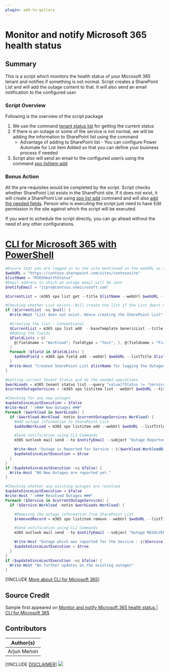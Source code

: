 ```yaml
---
plugin: add-to-gallery
---
```


# Monitor and notify Microsoft 365 health status

## Summary

This is a script which monitors the health status of your Microsoft 365 tenant and notifies if something is not normal. Script creates a SharePoint List and will add the outage content to that. It will also send an email notification to the configured user.

### Script Overview

Following is the overview of the script package

1. We use the command [tenant status list](https://pnp.github.io/cli-microsoft365/cmd/tenant/status/status-list/) for getting the current status
2. If there is an outage or some of the service is not normal, we will be adding the information to SharePoint list using the command
    - Advantage of adding to SharePoint list - You can configure Power Automate for List item Added so that you can define your business process if needed
3. Script also will send an email to the configured user/s using the command [spo listitem add](https://pnp.github.io/cli-microsoft365/cmd/spo/listitem/listitem-add/)

### Bonus Action    

All the pre-requisites would be completed by the script. Script checks whether SharePoint List exists in the SharePoint site. If it does not exist, it will create a SharePoint List using 
[spo list add](https://pnp.github.io/cli-microsoft365/cmd/spo/list/list-add/) command and will also [add the needed fields](https://pnp.github.io/cli-microsoft365/cmd/spo/field/field-add/). Person who is executing the script just need to have Edit permission in the site against which the script will be executed.

If you want to schedule the script directly, you can go ahead without the need of any other configurations.
 
# [CLI for Microsoft 365 with PowerShell](#tab/cli-m365-ps)
```powershell
#Ensure that you are logged in to the site mentioned in the webURL as a user who has Edit Permission
$webURL = "https://contoso.sharepoint.com/sites/contososite"
$listName = "M365HealthStatus"
#Email address to which an outage email will be sent
$notifyEmail = "itpro@contoso.onmicrosoft.com"

$CurrentList = (m365 spo list get --title $listName --webUrl $webURL --output json) | ConvertFrom-Json

#Checking whether List exists. Will create the list if the List doest not exist
if ($CurrentList -eq $null) {
  Write-Host "List does not exist. Hence creating the SharePoint List"

  #Creating the list - Conventional
  $CurrentList = m365 spo list add  --baseTemplate GenericList --title $listName --webUrl  $webURL
  #Adding the fields
  $FieldLists = @(
    @{fieldname = "Workload"; fieldtype = "Text"; }, @{fieldname = "FirstIdentifiedDate"; fieldtype = "DateTime"; }, @{fieldname = "WorkflowJSONData"; fieldtype = "Note"; }
  )
  Foreach ($field in $FieldLists) {
    $addedField = m365 spo field add --webUrl $webURL --listTitle $listName --xml "<Field Type='$($field.fieldtype)' DisplayName='$($field.fieldname)' Required='FALSE' EnforceUniqueValues='FALSE' Indexed='FALSE' StaticName='$($field.fieldname)' Name='$($field.fieldname)'></Field>" --options  AddFieldToDefaultView
  }
  Write-Host "Created SharePoint List $listName for logging the Outages."
}

#Getting current Tenant Status and do the needed operations
$workLoads = m365 tenant status list --query "value[?Status != 'ServiceOperational']"  --output json  | ConvertFrom-Json
$currentOutageServices = (m365 spo listitem list --webUrl $webURL --title $listName --fields "Title, Workload, Id"  --output json).Replace("ID", "_ID") | ConvertFrom-Json

#Checking for any new outages
$updateSinceLastExecution = $false
Write-Host "`n### New Outages ###"
Foreach ($workload in $workLoads) {
  if ($workload.Workload -notin $currentOutageServices.Workload) {
    #Add outage information to SharePoint List
    $addedWorkLoad = m365 spo listitem add --webUrl $webURL --listTitle $listName --contentType Item --Title $workload.WorkloadDisplayName --Workload $workload.Workload --FirstIdentifiedDate (Get-Date -Date $workload.StatusTime -Format "MM/dd/yyyy HH:mm") --WorkflowJSONData (Out-String -InputObject $workload -Width 100)

    #Send notification using CLI Commands
    m365 outlook mail send --to $notifyEmail --subject "Outage Reported in $($workload.WorkloadDisplayName)" --bodyContents "An outage has been reported for the Service : $($workload.WorkloadDisplayName) <a href='$webURL/Lists/$listName'>Access the Health Status List</a>" --bodyContentType HTML --saveToSentItems false

    Write-Host "Outage is Reported for Service : $($workload.WorkloadDisplayName). Please access $webURL/Lists/$listName for more information"
    $updateSinceLastExecution = $true
  }
}
if ($updateSinceLastExecution -eq $false) {
  Write-Host "NO New Outages are reported yet."
}

#Checking whether any existing outages are resolved
$updateSinceLastExecution = $false
Write-Host "`n### Resolved Outages ###"
Foreach ($Service in $currentOutageServices) {
  if ($Service.Workload -notin $workLoads.Workload) {

    #Removing the outage information from SharePoint List
    $removedRecord = m365 spo listitem remove --webUrl $webURL --listTitle $listName --id  $Service.Id --confirm

    #Send notification using CLI Commands
    m365 outlook mail send --to $notifyEmail --subject "Outage RESOLVED for $($Service.Title)" --bodyContents "Outage which was reported for the Service : $($Service.Title) is RESOLVED." --bodyContentType HTML --saveToSentItems false

    Write-Host "Outage which was reported for the Service : $($Service.Title) is now RESOLVED."
    $updateSinceLastExecution = $true
  }
}
if ($updateSinceLastExecution -eq $false) {
  Write-Host "No further updates on the existing outages"
}
```
[!INCLUDE [More about CLI for Microsoft 365](../../docfx/includes/MORE-CLIM365.md)]


## Source Credit

Sample first appeared on [Monitor and notify Microsoft 365 health status | CLI for Microsoft 365](https://pnp.github.io/cli-microsoft365/sample-scripts/tenant/tenant-monitor-notify-healthstatus/)

## Contributors

| Author(s) |
|-----------|
| Arjun Menon |


[!INCLUDE [DISCLAIMER](../../docfx/includes/DISCLAIMER.md)]
<img src="https://telemetry.sharepointpnp.com/script-samples/scripts/tenant-tenant-monitor-notify-healthstatus" aria-hidden="true" />
